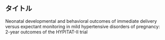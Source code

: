 ## タイトル
Neonatal developmental and behavioral outcomes of immediate delivery versus expectant monitoring in mild hypertensive disorders of pregnancy: 2-year outcomes of the HYPITAT-II trial

